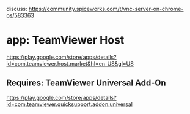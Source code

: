 discuss: https://community.spiceworks.com/t/vnc-server-on-chrome-os/583363

# app: TeamViewer Host
https://play.google.com/store/apps/details?id=com.teamviewer.host.market&hl=en_US&gl=US

## Requires: TeamViewer Universal Add-On
https://play.google.com/store/apps/details?id=com.teamviewer.quicksupport.addon.universal
